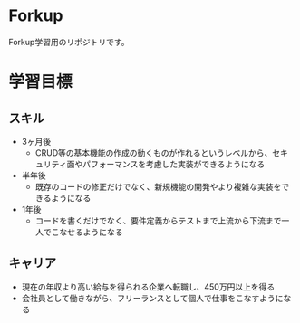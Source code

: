 # Forkup
Forkup学習用のリポジトリです。

 # 学習目標

## スキル
 - 3ヶ月後
   - CRUD等の基本機能の作成の動くものが作れるというレベルから、セキュリティ面やパフォーマンスを考慮した実装ができるようになる
 - 半年後
   - 既存のコードの修正だけでなく、新規機能の開発やより複雑な実装をできるようになる
 - 1年後
   - コードを書くだけでなく、要件定義からテストまで上流から下流まで一人でこなせるようになる 
 ## キャリア
   - 現在の年収より高い給与を得られる企業へ転職し、450万円以上を得る
   - 会社員として働きながら、フリーランスとして個人で仕事をこなすようになる
